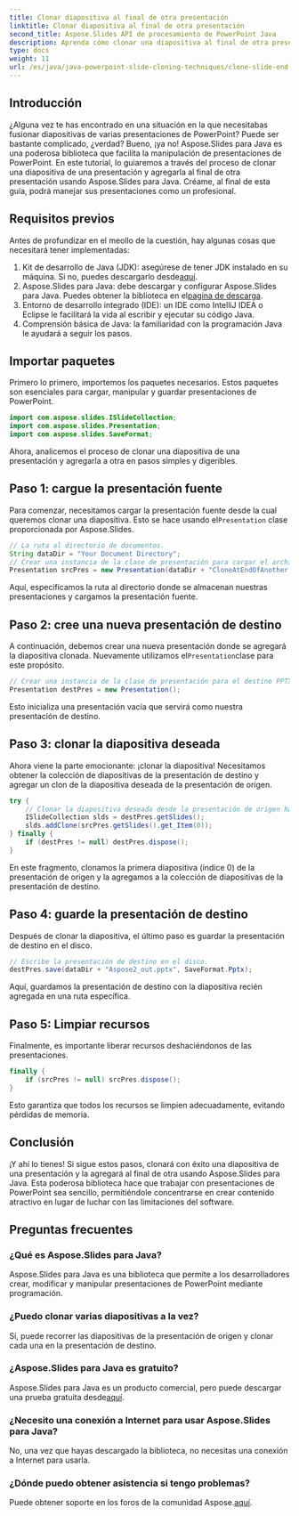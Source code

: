 ```yaml
---
title: Clonar diapositiva al final de otra presentación
linktitle: Clonar diapositiva al final de otra presentación
second_title: Aspose.Slides API de procesamiento de PowerPoint Java
description: Aprenda cómo clonar una diapositiva al final de otra presentación usando Aspose.Slides para Java en este completo tutorial paso a paso.
type: docs
weight: 11
url: /es/java/java-powerpoint-slide-cloning-techniques/clone-slide-end-another-presentation-powerpoint/
---
```

## Introducción
¿Alguna vez te has encontrado en una situación en la que necesitabas fusionar diapositivas de varias presentaciones de PowerPoint? Puede ser bastante complicado, ¿verdad? Bueno, ¡ya no! Aspose.Slides para Java es una poderosa biblioteca que facilita la manipulación de presentaciones de PowerPoint. En este tutorial, lo guiaremos a través del proceso de clonar una diapositiva de una presentación y agregarla al final de otra presentación usando Aspose.Slides para Java. Créame, al final de esta guía, podrá manejar sus presentaciones como un profesional.
## Requisitos previos
Antes de profundizar en el meollo de la cuestión, hay algunas cosas que necesitará tener implementadas:
1.  Kit de desarrollo de Java (JDK): asegúrese de tener JDK instalado en su máquina. Si no, puedes descargarlo desde[aquí](https://www.oracle.com/java/technologies/javase-jdk11-downloads.html).
2.  Aspose.Slides para Java: debe descargar y configurar Aspose.Slides para Java. Puedes obtener la biblioteca en el[pagina de descarga](https://releases.aspose.com/slides/java/).
3. Entorno de desarrollo integrado (IDE): un IDE como IntelliJ IDEA o Eclipse le facilitará la vida al escribir y ejecutar su código Java.
4. Comprensión básica de Java: la familiaridad con la programación Java le ayudará a seguir los pasos.
## Importar paquetes
Primero lo primero, importemos los paquetes necesarios. Estos paquetes son esenciales para cargar, manipular y guardar presentaciones de PowerPoint.
```java
import com.aspose.slides.ISlideCollection;
import com.aspose.slides.Presentation;
import com.aspose.slides.SaveFormat;

```

Ahora, analicemos el proceso de clonar una diapositiva de una presentación y agregarla a otra en pasos simples y digeribles.
## Paso 1: cargue la presentación fuente
 Para comenzar, necesitamos cargar la presentación fuente desde la cual queremos clonar una diapositiva. Esto se hace usando el`Presentation` clase proporcionada por Aspose.Slides.
```java
// La ruta al directorio de documentos.
String dataDir = "Your Document Directory";
// Crear una instancia de la clase de presentación para cargar el archivo de presentación de origen
Presentation srcPres = new Presentation(dataDir + "CloneAtEndOfAnother.pptx");
```
Aquí, especificamos la ruta al directorio donde se almacenan nuestras presentaciones y cargamos la presentación fuente.
## Paso 2: cree una nueva presentación de destino
 A continuación, debemos crear una nueva presentación donde se agregará la diapositiva clonada. Nuevamente utilizamos el`Presentation`clase para este propósito.
```java
// Crear una instancia de la clase de presentación para el destino PPTX (donde se va a clonar la diapositiva)
Presentation destPres = new Presentation();
```
Esto inicializa una presentación vacía que servirá como nuestra presentación de destino.
## Paso 3: clonar la diapositiva deseada
Ahora viene la parte emocionante: ¡clonar la diapositiva! Necesitamos obtener la colección de diapositivas de la presentación de destino y agregar un clon de la diapositiva deseada de la presentación de origen.
```java
try {
    // Clonar la diapositiva deseada desde la presentación de origen hasta el final de la colección de diapositivas en la presentación de destino
    ISlideCollection slds = destPres.getSlides();
    slds.addClone(srcPres.getSlides().get_Item(0));
} finally {
    if (destPres != null) destPres.dispose();
}
```
En este fragmento, clonamos la primera diapositiva (índice 0) de la presentación de origen y la agregamos a la colección de diapositivas de la presentación de destino.
## Paso 4: guarde la presentación de destino
Después de clonar la diapositiva, el último paso es guardar la presentación de destino en el disco.
```java
// Escribe la presentación de destino en el disco.
destPres.save(dataDir + "Aspose2_out.pptx", SaveFormat.Pptx);
```
Aquí, guardamos la presentación de destino con la diapositiva recién agregada en una ruta específica.
## Paso 5: Limpiar recursos
Finalmente, es importante liberar recursos deshaciéndonos de las presentaciones.
```java
finally {
    if (srcPres != null) srcPres.dispose();
}
```
Esto garantiza que todos los recursos se limpien adecuadamente, evitando pérdidas de memoria.
## Conclusión
¡Y ahí lo tienes! Si sigue estos pasos, clonará con éxito una diapositiva de una presentación y la agregará al final de otra usando Aspose.Slides para Java. Esta poderosa biblioteca hace que trabajar con presentaciones de PowerPoint sea sencillo, permitiéndole concentrarse en crear contenido atractivo en lugar de luchar con las limitaciones del software.
## Preguntas frecuentes
### ¿Qué es Aspose.Slides para Java?
Aspose.Slides para Java es una biblioteca que permite a los desarrolladores crear, modificar y manipular presentaciones de PowerPoint mediante programación.
### ¿Puedo clonar varias diapositivas a la vez?
Sí, puede recorrer las diapositivas de la presentación de origen y clonar cada una en la presentación de destino.
### ¿Aspose.Slides para Java es gratuito?
Aspose.Slides para Java es un producto comercial, pero puede descargar una prueba gratuita desde[aquí](https://releases.aspose.com/).
### ¿Necesito una conexión a Internet para usar Aspose.Slides para Java?
No, una vez que hayas descargado la biblioteca, no necesitas una conexión a Internet para usarla.
### ¿Dónde puedo obtener asistencia si tengo problemas?
 Puede obtener soporte en los foros de la comunidad Aspose.[aquí](https://forum.aspose.com/c/slides/11).